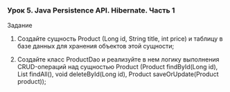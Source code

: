 
### Урок 5. Java Persistence API. Hibernate. Часть 1
Задание
1. Создайте сущность Product (Long id, String title, int price) и таблицу в базе данных для хранения 
объектов этой сущности;

2. Создайте класс ProductDao и реализуйте в нем логику выполнения CRUD-операций над сущностью 
Product (Product findById(Long id), List<Product> findAll(), void deleteById(Long id), 
Product saveOrUpdate(Product product));
